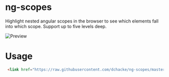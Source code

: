 ng-scopes
=========

Highlight nested angular scopes in the browser to see which elements fall into which scope. Support up to five levels deep.

![Preview](http://s16.postimg.org/im59d6ait/ng_scopes_preview.png)

Usage
=====

```html
 <link href="https://raw.githubusercontent.com/dchacke/ng-scopes/master/main.css" media="all" rel="stylesheet" />
```
